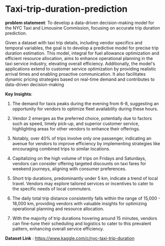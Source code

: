 
# Taxi-trip-duration-prediction
**problem statement**:
To develop a data-driven decision-making model for the NYC Taxi and Limousine Commission, focusing on accurate trip duration prediction. 

Given a dataset with taxi trip details, including vendor specifics and temporal variables, the goal is to develop a predictive model for precise trip duration estimation. This model, integral for fuel allowance optimization and efficient resource allocation, aims to enhance operational planning in the taxi service industry, elevating overall efficiency. Additionally, the model's applications extend to customer service optimization by providing realistic arrival times and enabling proactive communication. It also facilitates dynamic pricing strategies based on real-time demand and contributes to data-driven decision-making 

**Key Insights**:

1) The demand for taxis peaks during the evening from 6-8, suggesting an opportunity for vendors to optimize fleet availability during these hours.

2) Vendor 2 emerges as the preferred choice, potentially due to factors such as speed, timely pick-up, and superior customer service, highlighting areas for other vendors to enhance their offerings.

3) Notably, over 40% of trips involve only one passenger, indicating an avenue for vendors to improve efficiency by implementing strategies like encouraging combined trips to similar locations.

4) Capitalizing on the high volume of trips on Fridays and Saturdays, vendors can consider offering targeted discounts on taxi fares for weekend journeys, aligning with consumer preferences.

5) Short trip durations, predominantly under 5 km, indicate a trend of local travel. Vendors may explore tailored services or incentives to cater to the specific needs of local commuters.

6) The daily total trip distance consistently falls within the range of 15,000 - 18,000 km, providing vendors with valuable insights for optimizing operational planning and resource allocation.

7) With the majority of trip durations hovering around 15 minutes, vendors can fine-tune their scheduling and logistics to cater to this prevalent pattern, enhancing overall service efficiency.


**Dataset Link** : https://www.kaggle.com/c/nyc-taxi-trip-duration
